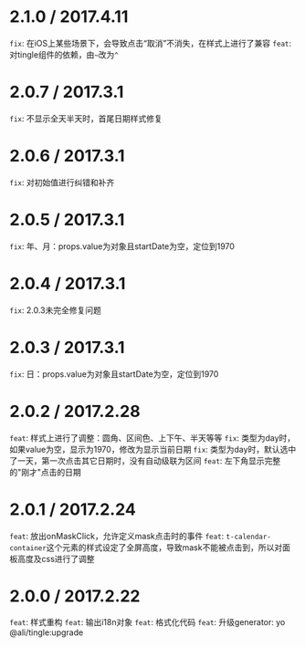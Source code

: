 2.1.0 / 2017.4.11
=====================
`fix`: 在iOS上某些场景下，会导致点击“取消”不消失，在样式上进行了兼容
`feat`: 对tingle组件的依赖，由`~`改为`^`

2.0.7 / 2017.3.1
=====================
`fix`: 不显示全天半天时，首尾日期样式修复

2.0.6 / 2017.3.1
=====================
`fix`: 对初始值进行纠错和补齐

2.0.5 / 2017.3.1
=====================
`fix`: 年、月：props.value为对象且startDate为空，定位到1970

2.0.4 / 2017.3.1
=====================
`fix`: 2.0.3未完全修复问题

2.0.3 / 2017.3.1
=====================
`fix`: 日：props.value为对象且startDate为空，定位到1970

2.0.2 / 2017.2.28
=====================
`feat`: 样式上进行了调整：圆角、区间色、上下午、半天等等
`fix`: 类型为day时，如果value为空，显示为1970，修改为显示当前日期
`fix`: 类型为day时，默认选中了一天，第一次点击其它日期时，没有自动级联为区间
`feat`: 左下角显示完整的"刚才"点击的日期

2.0.1 / 2017.2.24
=====================
`feat`: 放出onMaskClick，允许定义mask点击时的事件
`feat`: `t-calendar-container`这个元素的样式设定了全屏高度，导致mask不能被点击到，所以对面板高度及css进行了调整

2.0.0 / 2017.2.22
=====================
`feat`: 样式重构
`feat`: 输出i18n对象
`feat`: 格式化代码
`feat`: 升级generator: yo @ali/tingle:upgrade